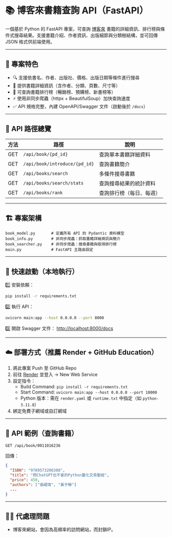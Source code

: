 # 📚 博客來書籍查詢 API（FastAPI）

一個基於 Python 的 FastAPI 專案，可查詢 [博客來](https://www.books.com.tw/) 書籍的詳細資訊、排行榜與條件式搜尋結果。支援書籍介紹、作者資訊、出版細節與分類樹結構，並可回傳 JSON 格式供前端使用。

---

## 🚀 專案特色

- 🔍 支援依書名、作者、出版社、價格、出版日期等條件進行搜尋
- 📖 提供書籍詳細資訊（含作者、分類、頁數、尺寸等）
- 🧾 可查詢書籍排行榜（暢銷榜、預購榜、新書榜等）
- ⚡ 使用非同步爬蟲（httpx + BeautifulSoup）加快查詢速度
- ✅ API 規格完整，內建 OpenAPI/Swagger 文件（啟動後於 `/docs`）

---

## 📂 API 路徑總覽

| 方法 | 路徑 | 說明 |
|------|------|------|
| GET | `/api/book/{pd_id}` | 查詢單本書籍詳細資料 |
| GET | `/api/book/introduce/{pd_id}` | 查詢書籍簡介 |
| GET | `/api/books/search` | 多條件搜尋書籍 |
| GET | `/api/books/search/stats` | 查詢搜尋結果的統計資料 |
| GET | `/api/books/rank` | 查詢排行榜（每日、每週） |

---

## 🏗 專案架構

```
book_model.py       # 定義所有 API 的 Pydantic 資料模型
book_info.py        # 非同步爬蟲：抓取書籍詳細資訊與簡介
book_searcher.py    # 非同步爬蟲：搜尋書籍與取得排行榜
main.py             # FastAPI 主路由設定
```

---

## 🧪 快速啟動（本地執行）

1️⃣ 安裝依賴：
```bash
pip install -r requirements.txt
```

2️⃣ 執行 API：
```bash
uvicorn main:app --host 0.0.0.0 --port 8000
```

3️⃣ 開啟 Swagger 文件：
[http://localhost:8000/docs](http://localhost:8000/docs)

---

## ☁️ 部署方式（推薦 Render + GitHub Education）

1. 將此專案 Push 至 GitHub Repo  
2. 前往 [Render](https://render.com) 並登入 → New Web Service  
3. 設定指令：
   - Build Command: `pip install -r requirements.txt`
   - Start Command: `uvicorn main:app --host 0.0.0.0 --port 10000`
   - Python 版本：需在 `render.yaml` 或 `runtime.txt` 中指定（如 `python-3.11.8`）
4. 綁定免費子網域或自訂網域

---

## 📝 API 範例（查詢書籍）

```bash
GET /api/book/0011016236
```

回傳：
```json
{
  "ISBN": "9789573286388",
  "title": "問ChatGPT也不會的Python量化交易聖經",
  "price": 450,
  "authors": ["張峮瑋", "黃子靜"]
  ...
}
```

---

## 👨‍🎓 代處理問題

+ 博客來網站，會因為高頻率的訪問網站，而封鎖IP。